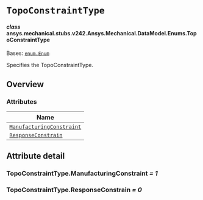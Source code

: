 # `TopoConstraintType`

<a id="ansys.mechanical.stubs.v242.Ansys.Mechanical.DataModel.Enums.TopoConstraintType"></a>

#### *class* ansys.mechanical.stubs.v242.Ansys.Mechanical.DataModel.Enums.TopoConstraintType

Bases: [`enum.Enum`](https://docs.python.org/3/library/enum.html#enum.Enum)

Specifies the TopoConstraintType.

<!-- !! processed by numpydoc !! -->

<a id="overview"></a>

## Overview

### Attributes

| Name |
| ------------------------------------------------------------------------------------------------------------------------------------------------------ |
| [`ManufacturingConstraint`](#TopoConstraintType.ManufacturingConstraint) |
| [`ResponseConstrain`](#TopoConstraintType.ResponseConstrain) |

<a id="attribute-detail"></a>

## Attribute detail

<a id="TopoConstraintType.ManufacturingConstraint"></a>

### TopoConstraintType.ManufacturingConstraint *= 1*

<a id="TopoConstraintType.ResponseConstrain"></a>

### TopoConstraintType.ResponseConstrain *= 0*


